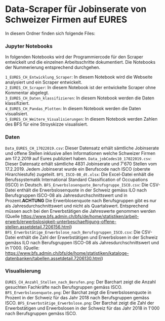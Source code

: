 # Data-Scraper für Jobinserate von Schweizer Firmen auf EURES

In diesem Ordner finden sich folgende Files:

### Jupyter Notebooks
In folgenden Notebooks wird der Programmiercode für den Scraper entwickelt und die einzelnen Arbeitsschritte dokumentiert. Die Notebooks der Nummerierung entsprechend durchgehen.

`1_EURES_CH_Entwicklung_Scraper`: In diesem Notebook wird die Webseite analysiert und ein Scraper entwickelt.    
`2_EURES_CH_Scraper`: In diesem Notebook ist der entwickelte Scraper ohne Kommentar abgelegt.    
`3_EURES_CH_Daten_klassifizieren`: In diesem Notebook werden die Daten klassifiziert.    
`4_EURES_CH_Pandas_Plotten`: In diesem Notebook werden die Daten visualisiert.  
`5_EURES_CH_Weitere_Visualisierungen`: In diesem Notebook werden Zahlen des BFS für eine Stroyskizze visualisiert. 


### Daten 
`Data_EURES_CH_17022019.csv`: Dieser Datensatz erhält sämtliche Jobinserate und offene Stellen inklusive allen Informationen welche Schweizer Firmen am 17.2.2019 auf Eures publiziert haben. 
`Data_jobCodes10_17022019.csv`: Dieser Datensatz erhält sämtliche 4831 Jobinserate und 7'670 Stellen vom 17.2.2019. Jedem Jobinserat wurde ein Berufscode nach ISCO (oberste Hirarchiestufe) zugeteilt.
`BFS_ISCO-08_dt.xlsx`: Die Excel-Datei enhält die Berufssystematik International Standard Classification of Occupations (ISCO) in Deutsch.
`BFS_Erwerbslosenquote_Berufsgruppe_ISCO.csv`: Die CSV-Datei enthält die Erwerbslosenquote in der Schweiz gemäss ILO nach Berufsgruppen ISCO-08 als Jahresdurchschnittswert und in Prozent.**ACHTUNG** Die Erwerblosenquote nach Berufsgruppen gibt es nur als Jahresdurchschnittswert und nicht als Quartalswert. Entsprechend müssen auch bei den Erwerbstätigen die Jahreswerte genommen werden (Quelle https://www.bfs.admin.ch/bfs/de/home/statistiken/arbeit-erwerb/erwerbslosigkeit-unterbeschaeftigung-offene-stellen.assetdetail.7206156.html)
`BFS_Erwerbstätige_Erwerbslose_nach_Berufsgruppen_ISCO.csv`: Die CSV-Datei enthält die Zahl der Erwerbstätigen und Erwerbslosen in der Schweiz gemäss ILO nach Berufsgruppen ISCO-08 als Jahresdurchschnittswert und in 1'000. (Quelle: https://www.bfs.admin.ch/bfs/de/home/statistiken/kataloge-datenbanken/tabellen.assetdetail.7206130.html)

### Visualisierung
`EURES_CH_Anzahl_Stellen_nach_Berufen.png`: Der Barchart zeigt die Anzahl gesuchten Fachkräfte nach Berufsgruppen gemäss ISCO.
`BFS_Erwerbslosenquote.png`: Der Barchat zeigt die Erwerbslosenquote in Prozent in der Schweiz für das Jahr 2018 nach Berufsgruppen gemäss ISCO.
`BFS_Erwerbstätige_Erwerbslose.png`: Der Barchat zeigt die Zahl der Erwerbstätigen und Erwerbslosen in der Schweiz für das Jahr 2018 in 1'000 nach Berufsgruppen gemäss ISCO.


